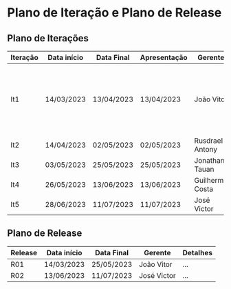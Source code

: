 # Plano de Iteração e Plano de Release

## Plano de Iterações

Iteração | Data início | Data Final | Apresentação | Gerente            | Detalhes
-------- | ----------- | ---------- | ------------ | ------------------ | -------
It1      | 14/03/2023  | 13/04/2023 | 13/04/2023   | João Vitor         | Criação e configuração do repositório e Criação da documentação: Visão, Modelo, Iteração e User Story base.
It2      | 14/04/2023  | 02/05/2023 | 02/05/2023   | Rusdrael Antony    | ...
It3      | 03/05/2023  | 25/05/2023 | 25/05/2023   | Jonathan Tauan     | ...
It4      | 26/05/2023  | 13/06/2023 | 13/06/2023   | Guilherme Costa    | ...
It5      | 28/06/2023  | 11/07/2023 | 11/07/2023   | José Victor        | ...

## Plano de Release

Release | Data início | Data Final | Gerente   | Detalhes
------- | ----------- | ---------- | --------- | --------
R01     | 14/03/2023  | 25/05/2023 |João Vitor | ...
R02     | 13/06/2023  | 11/07/2023 |José Victor| ...
